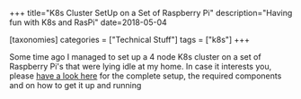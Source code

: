 +++
title="K8s Cluster SetUp on a Set of Raspberry Pi"
description="Having fun with K8s and RasPi"
date=2018-05-04

[taxonomies]
categories = ["Technical Stuff"]
tags = ["k8s"]
+++


Some time ago I managed to set up a 4 node K8s cluster on a set of Raspberry Pi's that were lying idle at my home. In case it interests you, 
please [have a look here](https://github.com/joesan/plant-infra/tree/master/pi) for the complete setup, the required components and on how to get 
it up and running